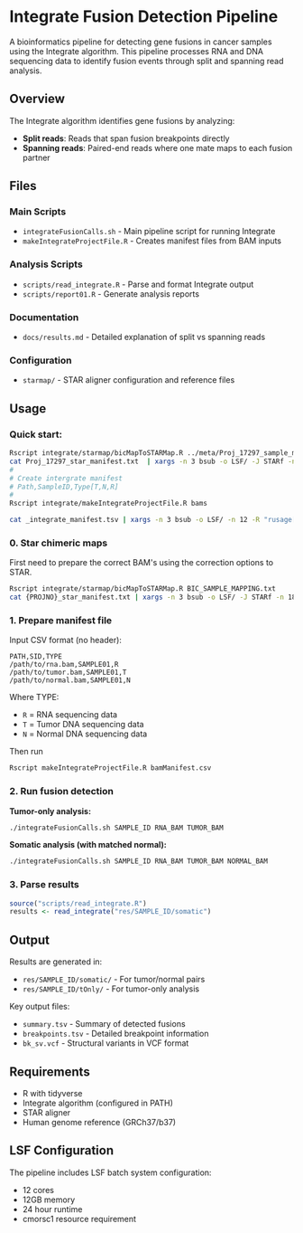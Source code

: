 # Integrate Fusion Detection Pipeline

A bioinformatics pipeline for detecting gene fusions in cancer samples using the Integrate algorithm. This pipeline processes RNA and DNA sequencing data to identify fusion events through split and spanning read analysis.

## Overview

The Integrate algorithm identifies gene fusions by analyzing:
- **Split reads**: Reads that span fusion breakpoints directly
- **Spanning reads**: Paired-end reads where one mate maps to each fusion partner

## Files

### Main Scripts
- `integrateFusionCalls.sh` - Main pipeline script for running Integrate
- `makeIntegrateProjectFile.R` - Creates manifest files from BAM inputs

### Analysis Scripts
- `scripts/read_integrate.R` - Parse and format Integrate output
- `scripts/report01.R` - Generate analysis reports

### Documentation
- `docs/results.md` - Detailed explanation of split vs spanning reads

### Configuration
- `starmap/` - STAR aligner configuration and reference files

## Usage

### Quick start:

```bash
Rscript integrate/starmap/bicMapToSTARMap.R ../meta/Proj_17297_sample_mapping.txt
cat Proj_17297_star_manifest.txt  | xargs -n 3 bsub -o LSF/ -J STARf -n 18 -W 12:00 ./integrate/starmap/starAlignFusion.sh 
#
# Create intergrate manifest
# Path,SampleID,Type[T,N,R]
#
Rscript integrate/makeIntegrateProjectFile.R bams

cat _integrate_manifest.tsv | xargs -n 3 bsub -o LSF/ -n 12 -R "rusage[mem=12]" -R cmorsc1 -W 24:00 ./integrate/integrateFusionCalls.sh
```


### 0. Star chimeric maps

First need to prepare the correct BAM's using the correction options to STAR.

```bash
Rscript integrate/starmap/bicMapToSTARMap.R BIC_SAMPLE_MAPPING.txt
cat {PROJNO}_star_manifest.txt | xargs -n 3 bsub -o LSF/ -J STARf -n 18 -W 12:00 ./integrate/starmap/starAlignFusion.sh 
```

### 1. Prepare manifest file

Input CSV format (no header):
```
PATH,SID,TYPE
/path/to/rna.bam,SAMPLE01,R
/path/to/tumor.bam,SAMPLE01,T
/path/to/normal.bam,SAMPLE01,N
```

Where TYPE:
- `R` = RNA sequencing data
- `T` = Tumor DNA sequencing data  
- `N` = Normal DNA sequencing data

Then run

```bash
Rscript makeIntegrateProjectFile.R bamManifest.csv
```

### 2. Run fusion detection

**Tumor-only analysis:**
```bash
./integrateFusionCalls.sh SAMPLE_ID RNA_BAM TUMOR_BAM
```

**Somatic analysis (with matched normal):**
```bash
./integrateFusionCalls.sh SAMPLE_ID RNA_BAM TUMOR_BAM NORMAL_BAM
```

### 3. Parse results

```r
source("scripts/read_integrate.R")
results <- read_integrate("res/SAMPLE_ID/somatic")
```

## Output

Results are generated in:
- `res/SAMPLE_ID/somatic/` - For tumor/normal pairs
- `res/SAMPLE_ID/tOnly/` - For tumor-only analysis

Key output files:
- `summary.tsv` - Summary of detected fusions
- `breakpoints.tsv` - Detailed breakpoint information
- `bk_sv.vcf` - Structural variants in VCF format

## Requirements

- R with tidyverse
- Integrate algorithm (configured in PATH)
- STAR aligner
- Human genome reference (GRCh37/b37)

## LSF Configuration

The pipeline includes LSF batch system configuration:
- 12 cores
- 12GB memory
- 24 hour runtime
- cmorsc1 resource requirement